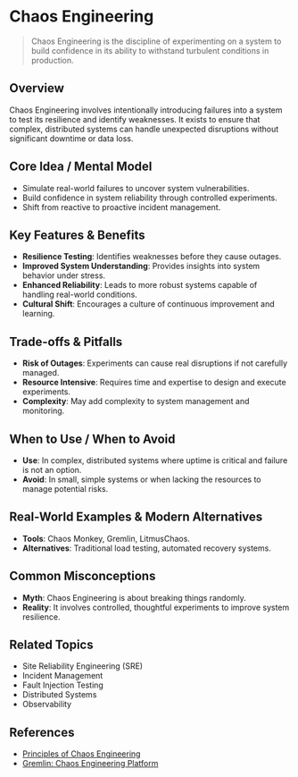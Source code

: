 # Chaos Engineering

> Chaos Engineering is the discipline of experimenting on a system to build confidence in its ability to withstand turbulent conditions in production.

## Overview
Chaos Engineering involves intentionally introducing failures into a system to test its resilience and identify weaknesses. It exists to ensure that complex, distributed systems can handle unexpected disruptions without significant downtime or data loss.

## Core Idea / Mental Model
- Simulate real-world failures to uncover system vulnerabilities.
- Build confidence in system reliability through controlled experiments.
- Shift from reactive to proactive incident management.

## Key Features & Benefits
- **Resilience Testing**: Identifies weaknesses before they cause outages.
- **Improved System Understanding**: Provides insights into system behavior under stress.
- **Enhanced Reliability**: Leads to more robust systems capable of handling real-world conditions.
- **Cultural Shift**: Encourages a culture of continuous improvement and learning.

## Trade-offs & Pitfalls
- **Risk of Outages**: Experiments can cause real disruptions if not carefully managed.
- **Resource Intensive**: Requires time and expertise to design and execute experiments.
- **Complexity**: May add complexity to system management and monitoring.

## When to Use / When to Avoid
- **Use**: In complex, distributed systems where uptime is critical and failure is not an option.
- **Avoid**: In small, simple systems or when lacking the resources to manage potential risks.

## Real-World Examples & Modern Alternatives
- **Tools**: Chaos Monkey, Gremlin, LitmusChaos.
- **Alternatives**: Traditional load testing, automated recovery systems.

## Common Misconceptions
- **Myth**: Chaos Engineering is about breaking things randomly.
- **Reality**: It involves controlled, thoughtful experiments to improve system resilience.

## Related Topics
- Site Reliability Engineering (SRE)
- Incident Management
- Fault Injection Testing
- Distributed Systems
- Observability

## References
- [Principles of Chaos Engineering](https://principlesofchaos.org/)
- [Gremlin: Chaos Engineering Platform](https://www.gremlin.com/)